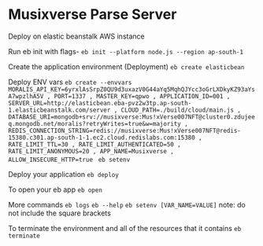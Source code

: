 # Musixverse Parse Server

Deploy on elastic beanstalk AWS instance

Run eb init with flags-
 `eb init --platform node.js --region ap-south-1`

Create the application environment (Deployment)
`eb create elasticbean`

Deploy ENV vars
`eb create --envvars MORALIS_API_KEY=6yrxlAsSrpZ0QU9d3uxazV0G44aYq5MqhQJYcc3oGrLXDkyKZ93aYsA7wpzlhA5V , PORT=1337 , MASTER_KEY=qpwo , APPLICATION_ID=001 , SERVER_URL=http://elasticbean.eba-pvz2w3tp.ap-south-1.elasticbeanstalk.com/server , CLOUD_PATH=./build/cloud/main.js , DATABASE_URI=mongodb+srv://musixverse:Mus!xVerse007NFT@cluster0.zdujeeq.mongodb.net/moralis?retryWrites=true&w=majority , REDIS_CONNECTION_STRING=redis://musixverse:Mus!xVerse007NFT@redis-15380.c301.ap-south-1-1.ec2.cloud.redislabs.com:15380 , RATE_LIMIT_TTL=30 , RATE_LIMIT_AUTHENTICATED=50 , RATE_LIMIT_ANONYMOUS=20 , APP_NAME=Musixverse , ALLOW_INSECURE_HTTP=true `
`eb setenv`

Deploy your application
`eb deploy`

To open your eb app
`eb open`

More commands
`eb logs`
`eb --help`
`eb setenv [VAR_NAME=VALUE]` note: do not include the square brackets

To terminate the environment and all of the resources that it contains
`eb terminate`